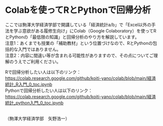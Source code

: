 # Colabを使ってRとPythonで回帰分析
ここでは駒澤大学経済学部で開講している「経済統計a/b」で「Excel以外の手法を学ぶ意欲がある履修生向け」にColab（Google Colaboratory）を使ってRとPythonの「最低限の知識」と回帰分析のやり方を解説しています。
<br>
注意1：あくまでも授業の「補助教材」という位置づけなので、RとPythonの包括的な入門ではありません。
<br>
注意2：内容に間違い等が含まれる可能性がありますので、その点についてご理解のうえでご利用ください。

Rで回帰分析したい人は以下のリンク：<br>
https://colab.research.google.com/github/koiti-yano/colab/blob/main/経済統計_R入門_0_toc.ipynb
<br>
Pythonで回帰分析したい人は以下のリンク：<br>
https://colab.research.google.com/github/koiti-yano/colab/blob/main/経済統計_python入門_0_toc.ipynb

<br>（駒澤大学経済学部　矢野浩一）
